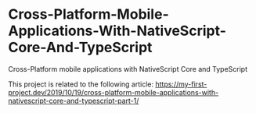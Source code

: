 # Cross-Platform-Mobile-Applications-With-NativeScript-Core-And-TypeScript
Cross-Platform mobile applications with NativeScript Core and TypeScript

This project is related to the following article: https://my-first-project.dev/2019/10/19/cross-platform-mobile-applications-with-nativescript-core-and-typescript-part-1/
